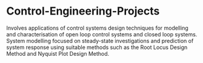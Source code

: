 # Control-Engineering-Projects
Involves applications of control systems design techniques for modelling and characterisation of open loop control systems and closed loop systems. System modelling  focused on steady-state investigations and prediction of system response using suitable methods such as the Root Locus Design Method and Nyquist Plot Design Method.
